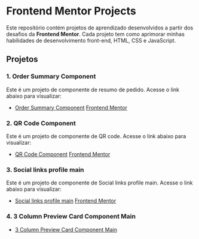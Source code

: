 # Frontend Mentor Projects

Este repositório contém projetos de aprendizado desenvolvidos a partir dos desafios da **Frontend Mentor**. 
Cada projeto tem como aprimorar minhas habilidades de desenvolvimento front-end, HTML, CSS e JavaScript.

## Projetos

### 1. Order Summary Component
Este é um projeto de componente de resumo de pedido. Acesse o link abaixo para visualizar:
- [Order Summary Component](https://sobreirinha.github.io/frontend-mentor-projects/order-summary-component/index.html)
<a href="https://www.frontendmentor.io/challenges/order-summary-component-QlPmajDUj">Frontend Mentor</a>

### 2. QR Code Component
Este é um projeto de componente de QR code. Acesse o link abaixo para visualizar:
- [QR Code Component](https://sobreirinha.github.io/frontend-mentor-projects/qr-code-component-main/index.html)
<a href="https://www.frontendmentor.io/challenges/qr-code-component-iux_sIO_H">Frontend Mentor</a>

### 3. Social links profile main
Este é um projeto de componente de Social links profile main. Acesse o link abaixo para visualizar:
- [Social links profile main](https://sobreirinha.github.io/frontend-mentor-projects/social-links-profile-main/index.html)
<a href="https://www.frontendmentor.io/challenges/social-links-profile-UG32l9m6dQ">Frontend Mentor</a>

### 4. 3 Column Preview Card Component Main
- [3 Column Preview Card Component Main](https://sobreirinha.github.io/frontend-mentor-projects/3-column-preview-card-component-main/index.html)
